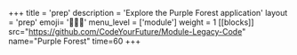 +++
title = 'prep'
description = 'Explore the Purple Forest application'
layout = 'prep'
emoji= '🧑🏾‍💻'
menu_level = ['module']
weight = 1
[[blocks]]
src="https://github.com/CodeYourFuture/Module-Legacy-Code"
name="Purple Forest"
time=60
+++
